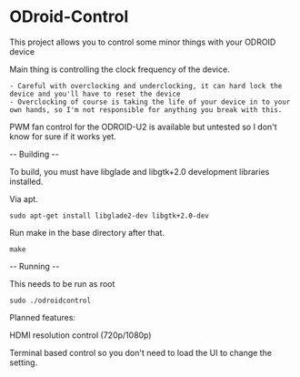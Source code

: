 ODroid-Control
==============

This project allows you to control some minor things with your ODROID device

Main thing is controlling the clock frequency of the device.

	- Careful with overclocking and underclocking, it can hard lock the device and you'll have to reset the device
	- Overclocking of course is taking the life of your device in to your own hands, so I'm not responsible for anything you break with this.

PWM fan control for the ODROID-U2 is available but untested so I don't know for sure if it works yet.

-- Building --

To build, you must have libglade and libgtk+2.0 development libraries installed.

Via apt.

	sudo apt-get install libglade2-dev libgtk+2.0-dev

Run make in the base directory after that.

	make

-- Running --

This needs to be run as root

	sudo ./odroidcontrol

Planned features:

HDMI resolution control (720p/1080p)

Terminal based control so you don't need to load the UI to change the setting.

